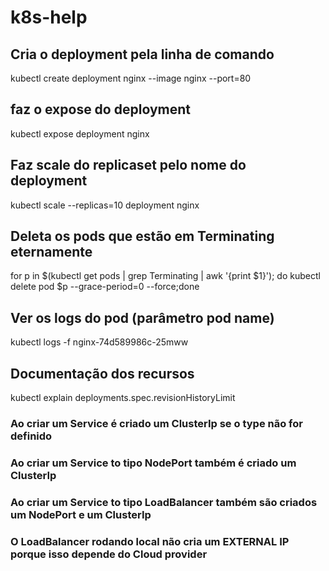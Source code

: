 # k8s-help



## Cria o deployment pela linha de comando
kubectl create deployment nginx --image nginx --port=80

## faz o expose do deployment
kubectl expose deployment nginx

## Faz scale do replicaset pelo nome do deployment
kubectl scale --replicas=10 deployment nginx

## Deleta os pods que estão em Terminating eternamente
for p in $(kubectl get pods | grep Terminating | awk '{print $1}'); do kubectl delete pod $p --grace-period=0 --force;done

## Ver os logs do pod (parâmetro pod name)
kubectl logs -f nginx-74d589986c-25mww 

## Documentação dos recursos 
kubectl explain deployments.spec.revisionHistoryLimit

### Ao criar um Service é criado um ClusterIp se o type não for definido
### Ao criar um Service to tipo NodePort também é criado um ClusterIp
### Ao criar um Service to tipo LoadBalancer também são criados um NodePort e um ClusterIp
### O LoadBalancer rodando local não cria um EXTERNAL IP porque isso depende do Cloud provider

